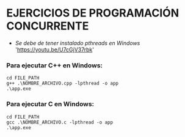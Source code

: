 # EJERCICIOS DE PROGRAMACIÓN CONCURRENTE

- *Se debe de tener instalado pthreads en Windows* 'https://youtu.be/U7cGjV37rbk'

### Para ejecutar C++ en Windows:

```
cd FILE_PATH
g++ .\NOMBRE_ARCHIVO.cpp -lpthread -o app
.\app.exe
```

### Para ejecutar C en Windows:

```
cd FILE_PATH
gcc .\NOMBRE_ARCHIVO.c -lpthread -o app
.\app.exe
```
